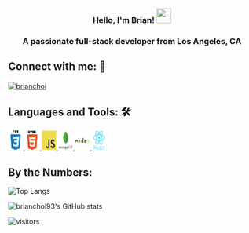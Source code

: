 <h3 align="center">Hello, I'm Brian! <img src="https://raw.githubusercontent.com/MartinHeinz/MartinHeinz/master/wave.gif" width="30px" height="30px"></h3>
<h3 align="center">A passionate full-stack developer from Los Angeles, CA</h3>

<h2 align="left">Connect with me: 🌱</h2>
<p align="left">
<a href="https://linkedin.com/in/byoungkchoi" target="blank"><img align="center" src="https://cdn.jsdelivr.net/npm/simple-icons@3.0.1/icons/linkedin.svg" alt="brianchoi" height="30" width="40" /></a>

<h2 align="left">Languages and Tools: 🛠️</h2>
<p align="left"> 
  <a href="https://www.w3schools.com/css/" target="_blank"> <img src="https://raw.githubusercontent.com/devicons/devicon/master/icons/css3/css3-original-wordmark.svg" alt="css3" width="30" height="40"/> </a> 
  <a href="https://www.w3.org/html/" target="_blank"> <img src="https://raw.githubusercontent.com/devicons/devicon/master/icons/html5/html5-original-wordmark.svg" alt="html5" width="30" height="40"/> </a> 
  <a href="https://developer.mozilla.org/en-US/docs/Web/JavaScript" target="_blank"> <img src="https://raw.githubusercontent.com/devicons/devicon/master/icons/javascript/javascript-original.svg" alt="javascript" width="30" height="40"/> </a> 
  <a href="https://www.mongodb.com/" target="_blank"> <img src="https://raw.githubusercontent.com/devicons/devicon/master/icons/mongodb/mongodb-original-wordmark.svg" alt="mongodb" width="30" height="40"/> </a> 
  <a href="https://nodejs.org" target="_blank"> <img src="https://raw.githubusercontent.com/devicons/devicon/master/icons/nodejs/nodejs-original-wordmark.svg" alt="nodejs" width="30" height="40"/> </a>  
  <a href="https://reactjs.org/" target="_blank"> <img src="https://raw.githubusercontent.com/devicons/devicon/master/icons/react/react-original-wordmark.svg" alt="react" width="30" height="40"/> </a> 
</p>

<h2 align="left">By the Numbers: </h2>

![Top Langs](https://github-readme-stats.vercel.app/api/top-langs/?username=brianchoi93&layout=compact)

![brianchoi93's GitHub stats](https://github-readme-stats.vercel.app/api?username=brianchoi93&show_icons=true&theme=nord)
<!--
Here are some ideas to get you started:

- 🔭 I’m currently working on ...
- 🌱 I’m currently learning ...
- 👯 I’m looking to collaborate on ...
- 🤔 I’m looking for help with ...
- 💬 Ask me about ...
- 📫 How to reach me: ...
- 😄 Pronouns: ...
- ⚡ Fun fact: ...
-->

![visitors](https://visitor-badge.glitch.me/badge?page_id=brianchoi93.brianchoi93)
